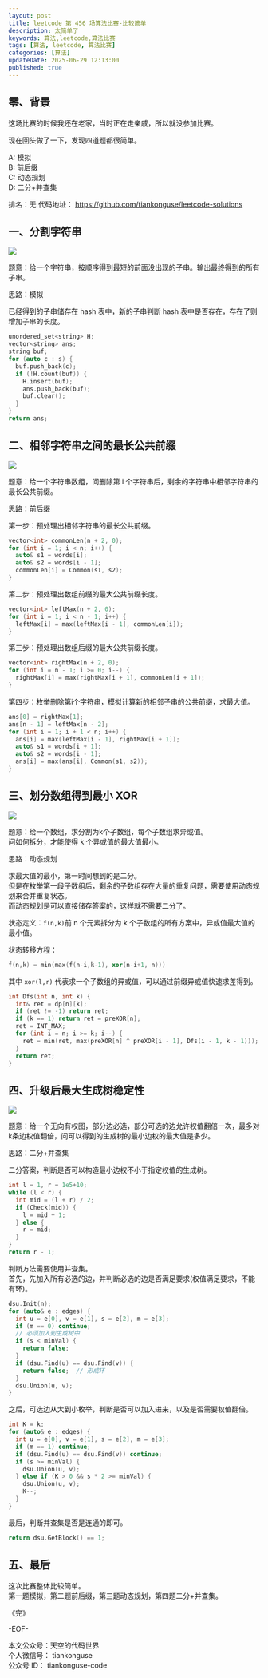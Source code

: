 ```yaml
---
layout: post
title: leetcode 第 456 场算法比赛-比较简单
description: 太简单了
keywords: 算法,leetcode,算法比赛
tags: [算法, leetcode, 算法比赛]
categories: [算法]
updateDate: 2025-06-29 12:13:00
published: true
---
```


## 零、背景


这场比赛的时候我还在老家，当时正在走亲戚，所以就没参加比赛。    


现在回头做了一下，发现四道题都很简单。  


A: 模拟  
B: 前后缀  
C: 动态规划    
D: 二分+并查集  


排名：无
代码地址： https://github.com/tiankonguse/leetcode-solutions  


## 一、分割字符串  


![](https://res2025.tiankonguse.com/images/2025/06/29/001.png)  


题意：给一个字符串，按顺序得到最短的前面没出现的子串。输出最终得到的所有子串。  


思路：模拟  


已经得到的子串储存在 hash 表中，新的子串判断 hash 表中是否存在，存在了则增加子串的长度。  


```cpp
unordered_set<string> H;
vector<string> ans;
string buf;
for (auto c : s) {
  buf.push_back(c);
  if (!H.count(buf)) {
    H.insert(buf);
    ans.push_back(buf);
    buf.clear();
  }
}
return ans;
```

## 二、相邻字符串之间的最长公共前缀  


![](https://res2025.tiankonguse.com/images/2025/06/29/002.png) 



题意：给一个字符串数组，问删除第 i 个字符串后，剩余的字符串中相邻字符串的最长公共前缀。  


思路：前后缀  


第一步：预处理出相邻字符串的最长公共前缀。  


```cpp
vector<int> commonLen(n + 2, 0);
for (int i = 1; i < n; i++) {
  auto& s1 = words[i];
  auto& s2 = words[i - 1];
  commonLen[i] = Common(s1, s2);
}
```


第二步：预处理出数组前缀的最大公共前缀长度。  


```cpp
vector<int> leftMax(n + 2, 0);
for (int i = 1; i < n - 1; i++) {
  leftMax[i] = max(leftMax[i - 1], commonLen[i]);
}
```


第三步：预处理出数组后缀的最大公共前缀长度。  


```cpp
vector<int> rightMax(n + 2, 0);
for (int i = n - 1; i >= 0; i--) {
  rightMax[i] = max(rightMax[i + 1], commonLen[i + 1]);
}
```


第四步：枚举删除第i个字符串，模拟计算新的相邻子串的公共前缀，求最大值。    


```cpp
ans[0] = rightMax[1];
ans[n - 1] = leftMax[n - 2];
for (int i = 1; i + 1 < n; i++) {
  ans[i] = max(leftMax[i - 1], rightMax[i + 1]);
  auto& s1 = words[i + 1];
  auto& s2 = words[i - 1];
  ans[i] = max(ans[i], Common(s1, s2));
}
```

## 三、划分数组得到最小 XOR  


![](https://res2025.tiankonguse.com/images/2025/06/29/003.png) 


题意：给一个数组，求分割为k个子数组，每个子数组求异或值。   
问如何拆分，才能使得 k 个异或值的最大值最小。  


思路：动态规划  


求最大值的最小，第一时间想到的是二分。  
但是在枚举第一段子数组后，剩余的子数组存在大量的重复问题，需要使用动态规划来合并重复状态。  
而动态规划是可以直接储存答案的，这样就不需要二分了。  


状态定义：`f(n,k)`前 n 个元素拆分为 k 个子数组的所有方案中，异或值最大值的最小值。  


状态转移方程：  


```cpp
f(n,k) = min(max(f(n-i,k-1), xor(n-i+1, n)))
```


其中 `xor(l,r)` 代表求一个子数组的异或值，可以通过前缀异或值快速求差得到。  


```cpp
int Dfs(int n, int k) {
  int& ret = dp[n][k];
  if (ret != -1) return ret;
  if (k == 1) return ret = preXOR[n];
  ret = INT_MAX;
  for (int i = n; i >= k; i--) {
    ret = min(ret, max(preXOR[n] ^ preXOR[i - 1], Dfs(i - 1, k - 1)));
  }
  return ret;
}
```



## 四、升级后最大生成树稳定性  



![](https://res2025.tiankonguse.com/images/2025/06/29/003.png) 


题意：给一个无向有权图，部分边必选，部分可选的边允许权值翻倍一次，最多对k条边权值翻倍，问可以得到的生成树的最小边权的最大值是多少。  


思路：二分+并查集  


二分答案，判断是否可以构造最小边权不小于指定权值的生成树。  


```cpp
int l = 1, r = 1e5+10;
while (l < r) {
  int mid = (l + r) / 2;
  if (Check(mid)) {
    l = mid + 1;
  } else {
    r = mid;
  }
}
return r - 1;
```


判断方法需要使用并查集。  
首先，先加入所有必选的边，并判断必选的边是否满足要求(权值满足要求，不能有环)。  


```cpp
dsu.Init(n);
for (auto& e : edges) {
  int u = e[0], v = e[1], s = e[2], m = e[3];
  if (m == 0) continue;
  // 必须加入到生成树中
  if (s < minVal) {
    return false;
  }
  if (dsu.Find(u) == dsu.Find(v)) {
    return false;  // 形成环
  }
  dsu.Union(u, v);
}
```


之后，可选边从大到小枚举，判断是否可以加入进来，以及是否需要权值翻倍。  


```cpp
int K = k;
for (auto& e : edges) {
  int u = e[0], v = e[1], s = e[2], m = e[3];
  if (m == 1) continue;
  if (dsu.Find(u) == dsu.Find(v)) continue;
  if (s >= minVal) {
    dsu.Union(u, v);
  } else if (K > 0 && s * 2 >= minVal) {
    dsu.Union(u, v);
    K--;
  }
}
```


最后，判断并查集是否是连通的即可。  


```cpp
return dsu.GetBlock() == 1;
```


## 五、最后  


这次比赛整体比较简单。  
第一题模拟，第二题前后缀，第三题动态规划，第四题二分+并查集。  



《完》  


-EOF-  

本文公众号：天空的代码世界  
个人微信号： tiankonguse  
公众号 ID： tiankonguse-code
